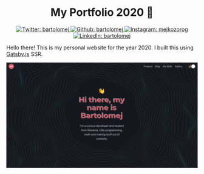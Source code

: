 <h1 align="center">My Portfolio 2020 👋</h1>

<p align="center">

   <a href="https://twitter.com/bartolomej">
    <img alt="Twitter: bartolomej" src="https://img.shields.io/twitter/follow/bartolomej.svg?style=flat-square&logo=TWITTER&logoColor=FFFFFF&labelColor=00aced&logoWidth=20&color=lightgray" target="_blank" />
  </a>
  <a href="https://github.com/bartolomej" aria-label="Follow Bartolomej on Github">
    <img alt="Github: bartolomej" src="https://img.shields.io/github/followers/bartolomej.svg?label=Follow&style=flat-square&logo=github&logoColor=FFFFFF&labelColor=24292e&logoWidth=20&color=lightgray" target="_blank" />
  </a>
  <a href="https://www.instagram.com/mejkozorog/" aria-label="Follow Bartolomej on Instagram">
    <img alt="Instagram: mejkozorog" src="https://img.shields.io/badge/@mejkozorog-E4405F.svg?style=flat-square&logo=INSTAGRAM&labelColor=000&logoWidth=20" target="_blank" />
  </a>
  <a href="https://www.linkedin.com/in/bartolomej-kozorog-55419610b/" aria-label="Connect with Evan Bacon on LinkedIn">
    <img alt="LinkedIn: bartolomej" src="https://img.shields.io/badge/connect-0077b5.svg?style=flat-square&logo=LINKEDIN&labelColor=000&logoWidth=20" target="_blank" />
  </a>
 
</p>

Hello there! This is my personal website for the year 2020. I built this using [Gatsby.js](https://www.gatsbyjs.org/) SSR.

![Website DEMO](./screenshot.png)
